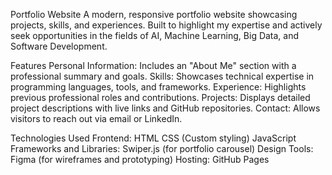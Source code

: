 Portfolio Website
A modern, responsive portfolio website showcasing projects, skills, and experiences. Built to highlight my expertise and actively seek opportunities in the fields of AI, Machine Learning, Big Data, and Software Development.

Features
Personal Information: Includes an "About Me" section with a professional summary and goals.
Skills: Showcases technical expertise in programming languages, tools, and frameworks.
Experience: Highlights previous professional roles and contributions.
Projects: Displays detailed project descriptions with live links and GitHub repositories.
Contact: Allows visitors to reach out via email or LinkedIn.

Technologies Used
Frontend:
HTML
CSS (Custom styling)
JavaScript
Frameworks and Libraries:
Swiper.js (for portfolio carousel)
Design Tools:
Figma (for wireframes and prototyping)
Hosting:
GitHub Pages